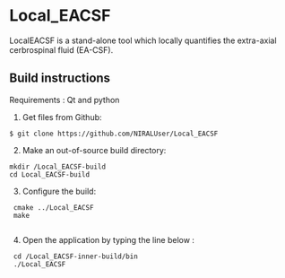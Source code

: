 

# Local_EACSF

LocalEACSF is a stand-alone tool which locally quantifies the extra-axial
cerbrospinal fluid (EA-CSF).

<h2>Build instructions</h2>

Requirements : Qt and python

1. Get files from Github:  
 ```
 $ git clone https://github.com/NIRALUser/Local_EACSF
 
 ```
 
  
2. Make an out-of-source build directory: 
```
mkdir /Local_EACSF-build
cd Local_EACSF-build
```

3. Configure the build:
```
 cmake ../Local_EACSF  
 make 
  
```
4. Open the application by typing the line below :  
```
 cd /Local_EACSF-inner-build/bin 
 ./Local_EACSF
  
```
 
 
